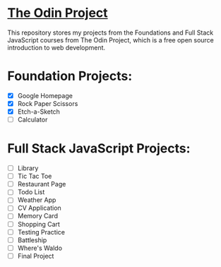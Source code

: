 # <a href="https://www.theodinproject.com/">The Odin Project</a>

<p>This repository stores my projects from the Foundations and Full Stack JavaScript courses from The Odin Project, which is a free open source introduction to web development.</p>

# Foundation Projects:
- [X] Google Homepage
- [X] Rock Paper Scissors
- [X] Etch-a-Sketch
- [ ] Calculator

# Full Stack JavaScript Projects:
- [ ] Library
- [ ] Tic Tac Toe
- [ ] Restaurant Page
- [ ] Todo List
- [ ] Weather App
- [ ] CV Application
- [ ] Memory Card
- [ ] Shopping Cart
- [ ] Testing Practice
- [ ] Battleship
- [ ] Where's Waldo
- [ ] Final Project
